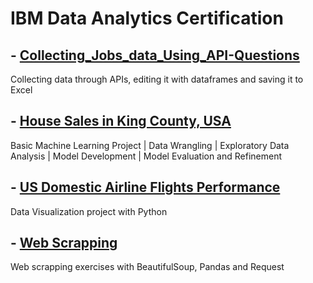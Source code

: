# IBM Data Analytics Certification

## - [Collecting_Jobs_data_Using_API-Questions](https://github.com/jorgegabrielvm/Python/tree/main/IBM/Collecting_Jobs_data_Using_API-Questions)
Collecting data through APIs, editing it with dataframes and saving it to Excel

## - [House Sales in King County, USA](https://github.com/jorgegabrielvm/Python/tree/main/IBM/House%20Sales%20in%20King%20County%2C%20USA)
Basic Machine Learning Project | Data Wrangling | Exploratory Data Analysis | Model Development | Model Evaluation and Refinement

## - [US Domestic Airline Flights Performance](https://github.com/jorgegabrielvm/Python/tree/main/IBM/US%20Domestic%20Airline%20Flights%20Performance)
Data Visualization project with Python

## - [Web Scrapping](https://github.com/jorgegabrielvm/Python/tree/main/IBM/Web%20Scrapping)
Web scrapping exercises with BeautifulSoup, Pandas and Request
